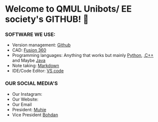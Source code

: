 # Welcome to QMUL Unibots/ EE society's GITHUB! 👋


### SOFTWARE WE USE:

- Version management: <a href='https://github.com/'>Github</a>
- CAD: <a href = 'https://www.autodesk.co.uk/products/fusion-360/overview?term=1-YEAR&tab=subscription&plc=F36'> Fusion 360 </a> 
- Programming languages: Anything that works but mainly <a href='https://www.python.org/'>Python</a>, <a href='https://en.cppreference.com/w/'> ,C++</a> and Maybe <a href='https://docs.oracle.com/en/java/javase/21/'>Java</a>
- Note taking: <a href='https://www.markdowntutorial.com/lesson/4/#:~:text=To%20create%20an%20inline%20image,image%20for%20the%20visually%20impaired.)' >Markdown</a> 
- IDE/Code Editor: <a href='https://code.visualstudio.com/'>VS code </a>


### OUR SOCIAL MEDIA'S
- Our Instagram:
- Our Website:
- Our Email
- President: <a href='https://github.com/Muhie'>Muhie</a>
- Vice President <a href='https://github.com/Tx42'>Bohdan</a>
